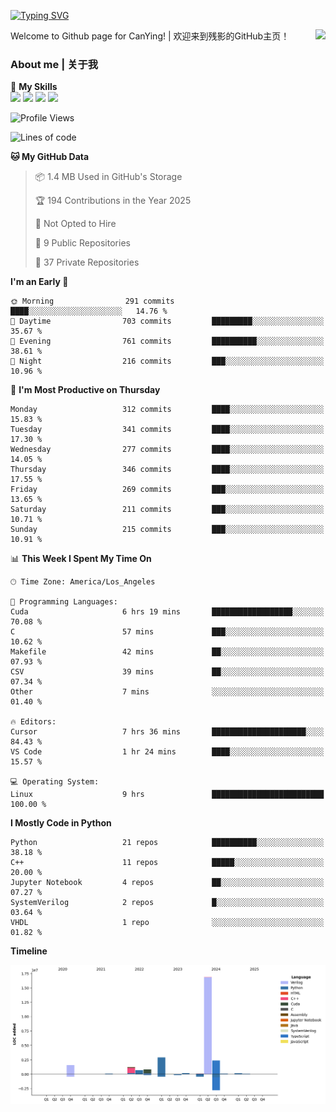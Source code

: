 [![Typing SVG](https://readme-typing-svg.herokuapp.com?size=25&duration=3500&color=00FFFF&vCenter=true&width=250&height=40&lines=Hi+Welcome+%F0%9F%91%8B%F0%9F%8F%BB;I'm+CanYing|残影)](https://git.io/typing-svg)

<a href="#">
  <img align="right" src="https://github-readme-stats.vercel.app/api?username=CanYing0913&count_private=true&rank_icon=github&show_icons=true&bg_color=15,f2f7fd,E0EAFC&" />
</a>

Welcome to Github page for CanYing! | 欢迎来到残影的GitHub主页！

### About me | 关于我

🌟 **My Skills**  
![](https://img.shields.io/badge/-C-A8B9CC?style=flat-square&logo=C&logoColor=fff)
![](https://img.shields.io/badge/-C++-00599C?style=flat-square&logo=Cpp&logoColor=fff)
![](https://img.shields.io/badge/-Python-3776AB?style=flat-square&logo=Python&logoColor=fff)
![](https://img.shields.io/badge/-Linux-000000?style=flat-square&logo=Linux&logoColor=fff)

<!--START_SECTION:waka-->
![Profile Views](http://img.shields.io/badge/Profile%20Views-0-blue)

![Lines of code](https://img.shields.io/badge/From%20Hello%20World%20I%27ve%20Written-26.9%20million%20lines%20of%20code-blue)

**🐱 My GitHub Data** 

> 📦 1.4 MB Used in GitHub's Storage 
 > 
> 🏆 194 Contributions in the Year 2025
 > 
> 🚫 Not Opted to Hire
 > 
> 📜 9 Public Repositories 
 > 
> 🔑 37 Private Repositories 
 > 
**I'm an Early 🐤** 

```text
🌞 Morning                291 commits         ████░░░░░░░░░░░░░░░░░░░░░   14.76 % 
🌆 Daytime                703 commits         █████████░░░░░░░░░░░░░░░░   35.67 % 
🌃 Evening                761 commits         ██████████░░░░░░░░░░░░░░░   38.61 % 
🌙 Night                  216 commits         ███░░░░░░░░░░░░░░░░░░░░░░   10.96 % 
```
📅 **I'm Most Productive on Thursday** 

```text
Monday                   312 commits         ████░░░░░░░░░░░░░░░░░░░░░   15.83 % 
Tuesday                  341 commits         ████░░░░░░░░░░░░░░░░░░░░░   17.30 % 
Wednesday                277 commits         ████░░░░░░░░░░░░░░░░░░░░░   14.05 % 
Thursday                 346 commits         ████░░░░░░░░░░░░░░░░░░░░░   17.55 % 
Friday                   269 commits         ███░░░░░░░░░░░░░░░░░░░░░░   13.65 % 
Saturday                 211 commits         ███░░░░░░░░░░░░░░░░░░░░░░   10.71 % 
Sunday                   215 commits         ███░░░░░░░░░░░░░░░░░░░░░░   10.91 % 
```


📊 **This Week I Spent My Time On** 

```text
🕑︎ Time Zone: America/Los_Angeles

💬 Programming Languages: 
Cuda                     6 hrs 19 mins       ██████████████████░░░░░░░   70.08 % 
C                        57 mins             ███░░░░░░░░░░░░░░░░░░░░░░   10.62 % 
Makefile                 42 mins             ██░░░░░░░░░░░░░░░░░░░░░░░   07.93 % 
CSV                      39 mins             ██░░░░░░░░░░░░░░░░░░░░░░░   07.34 % 
Other                    7 mins              ░░░░░░░░░░░░░░░░░░░░░░░░░   01.40 % 

🔥 Editors: 
Cursor                   7 hrs 36 mins       █████████████████████░░░░   84.43 % 
VS Code                  1 hr 24 mins        ████░░░░░░░░░░░░░░░░░░░░░   15.57 % 

💻 Operating System: 
Linux                    9 hrs               █████████████████████████   100.00 % 
```

**I Mostly Code in Python** 

```text
Python                   21 repos            ██████████░░░░░░░░░░░░░░░   38.18 % 
C++                      11 repos            █████░░░░░░░░░░░░░░░░░░░░   20.00 % 
Jupyter Notebook         4 repos             ██░░░░░░░░░░░░░░░░░░░░░░░   07.27 % 
SystemVerilog            2 repos             █░░░░░░░░░░░░░░░░░░░░░░░░   03.64 % 
VHDL                     1 repo              ░░░░░░░░░░░░░░░░░░░░░░░░░   01.82 % 
```



**Timeline**

![Lines of Code chart](https://raw.githubusercontent.com/CanYing0913/CanYing0913/master/assets/bar_graph.png)


<!--END_SECTION:waka-->
